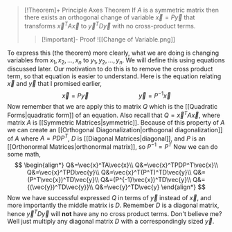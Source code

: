 >[!Theorem]+ Principle Axes Theorem
>If $A$ is a symmetric matrix then there exists an orthogonal change of variable $\vec{x}=P\vec{y}$ that transforms $\vec{x}^TA\vec{x}$ to $\vec{y}^TD\vec{y}$ with no cross-product terms.
>>[!important]- Proof
>>![[Change of Variable.png]]

To express this (the theorem) more clearly, what we are doing is changing variables from $x_1,x_2,\dots,x_n$ to $y_1,y_2,\dots,y_n$. We will define this using equations discussed later. Our motivation to do this is to remove the cross product term, so that equation is easier to understand. 
Here is the equation relating $\vec{x}$ and $\vec{y}$ that I promised earlier, 
$$
\vec{x} = P\vec{y} \quad \quad \quad\quad  \quad \quad \quad \vec{y} = P^{-1} \vec{x}
$$
Now remember that we are apply this to matrix $Q$ which is the [[Quadratic Forms|quadratic form]] of an equation. Also recall that $Q=\vec{x}^TA\vec{x}$, where matrix $A$ is [[Symmetric Matrices|symmetric]]. Because of this property of $A$ we can create an [[Orthogonal Diagonalization|orthogonal diagonalization]] of $A$ where $A=PDP^T$, $D$ is [[Diagonal Matrices|diagonal]], and $P$ is an [[Orthonormal Matrices|orthonormal matrix]], so $P^{-1}=P^T$ Now we can do some math,
$$
\begin{align*}
Q&=\vec{x}^TA\vec{x}\\
Q&=\vec{x}^TPDP^T\vec{x}\\
Q&=\vec{x}^TPD\vec{y}\\
Q&=\vec{x}^T(P^T)^TD\vec{y}\\
Q&=(P^T\vec{x})^TD\vec{y}\\
Q&=(P^{-1}\vec{x})^TD\vec{y}\\
Q&={(\vec{y})^TD\vec{y}}\\
Q&=\vec{y}^TD\vec{y}
\end{align*}
$$
Now we have successful expressed $Q$ in terms of $\vec{y}$ instead of $\vec{x}$, and more importantly the middle matrix is $D$. Remember $D$ is a diagonal matrix, hence $\vec{y}^TD\vec{y}$ will **not** have any no cross product terms. Don't believe me? Well just multiply any diagonal matrix $D$ with a correspondingly sized $\vec{y}$.


